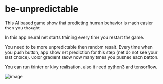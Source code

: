 # be-unpredictable
This AI based game show that predicting human behavior is mach easier then you thought

In this app neural net starts training every time you restart the game.

You need to be more unpredictable then random resalt.
Every time when you push button, app show net prediction for this step (net do not see your last choice).
Color gradient show how many times you pushed each batton.

You can run tkinter or kivy realisation, also it need python3 and tensorflow.

![image](https://user-images.githubusercontent.com/70165837/113053282-c88eb780-91b0-11eb-83e2-ae622bdc7ba1.png)
